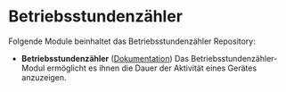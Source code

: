 # Betriebsstundenzähler

Folgende Module beinhaltet das Betriebsstundenzähler Repository:

- __Betriebsstundenzähler__ ([Dokumentation](Betriebsstundenzaehler))
	Das Betriebsstundenzähler-Modul ermöglicht es ihnen die Dauer der Aktivität eines Gerätes anzuzeigen.